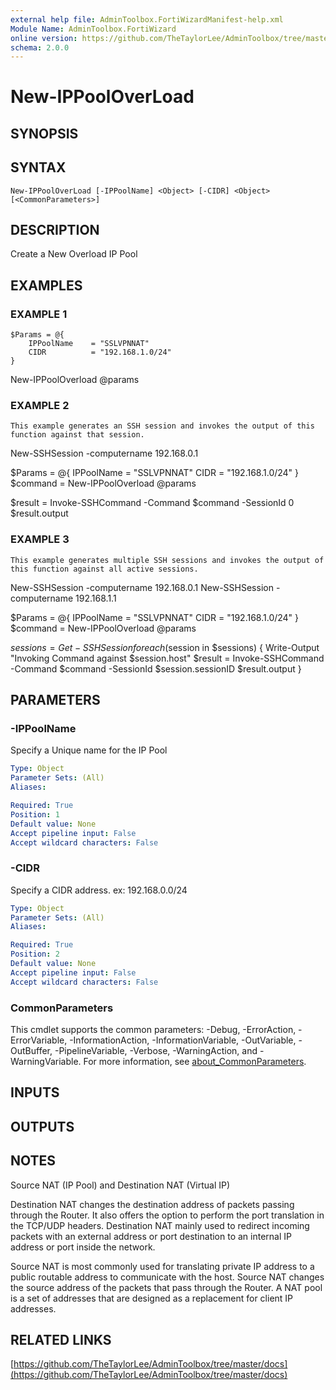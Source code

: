 ```yaml
---
external help file: AdminToolbox.FortiWizardManifest-help.xml
Module Name: AdminToolbox.FortiWizard
online version: https://github.com/TheTaylorLee/AdminToolbox/tree/master/docs
schema: 2.0.0
---
```


# New-IPPoolOverLoad

## SYNOPSIS

## SYNTAX

```
New-IPPoolOverLoad [-IPPoolName] <Object> [-CIDR] <Object> [<CommonParameters>]
```

## DESCRIPTION
Create a New Overload IP Pool

## EXAMPLES

### EXAMPLE 1
```
$Params = @{
    IPPoolName    = "SSLVPNNAT"
    CIDR          = "192.168.1.0/24"
}
```

New-IPPoolOverload @params

### EXAMPLE 2
```
This example generates an SSH session and invokes the output of this function against that session.
```

New-SSHSession -computername 192.168.0.1

$Params = @{
    IPPoolName    = "SSLVPNNAT"
    CIDR          = "192.168.1.0/24"
}
$command = New-IPPoolOverload @params

$result = Invoke-SSHCommand -Command $command -SessionId 0
$result.output

### EXAMPLE 3
```
This example generates multiple SSH sessions and invokes the output of this function against all active sessions.
```

New-SSHSession -computername 192.168.0.1
New-SSHSession -computername 192.168.1.1

$Params = @{
    IPPoolName    = "SSLVPNNAT"
    CIDR          = "192.168.1.0/24"
}
$command = New-IPPoolOverload @params

$sessions = Get-SSHSession
foreach ($session in $sessions) {
    Write-Output "Invoking Command against $session.host"
    $result = Invoke-SSHCommand -Command $command -SessionId $session.sessionID
    $result.output
}

## PARAMETERS

### -IPPoolName
Specify a Unique name for the IP Pool

```yaml
Type: Object
Parameter Sets: (All)
Aliases:

Required: True
Position: 1
Default value: None
Accept pipeline input: False
Accept wildcard characters: False
```

### -CIDR
Specify a CIDR address.
ex: 192.168.0.0/24

```yaml
Type: Object
Parameter Sets: (All)
Aliases:

Required: True
Position: 2
Default value: None
Accept pipeline input: False
Accept wildcard characters: False
```

### CommonParameters
This cmdlet supports the common parameters: -Debug, -ErrorAction, -ErrorVariable, -InformationAction, -InformationVariable, -OutVariable, -OutBuffer, -PipelineVariable, -Verbose, -WarningAction, and -WarningVariable. For more information, see [about_CommonParameters](http://go.microsoft.com/fwlink/?LinkID=113216).

## INPUTS

## OUTPUTS

## NOTES
Source NAT (IP Pool) and Destination NAT (Virtual IP)

Destination NAT changes the destination address of packets passing through the Router.
It also offers the option to perform the port translation in the TCP/UDP headers.
Destination NAT mainly used to redirect incoming packets with an external address or port destination to an internal IP address or port inside the network.

Source NAT is most commonly used for translating private IP address to a public routable address to communicate with the host.
Source NAT changes the source address of the packets that pass through the Router.
A NAT pool is a set of addresses that are designed as a replacement for client IP addresses.

## RELATED LINKS

[https://github.com/TheTaylorLee/AdminToolbox/tree/master/docs](https://github.com/TheTaylorLee/AdminToolbox/tree/master/docs)

